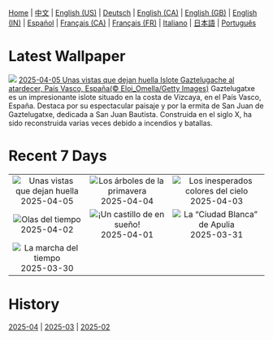[Home](../README.md) | [中文](zh-CN.md) | [English (US)](en-US.md) | [Deutsch](de-DE.md) | [English (CA)](en-CA.md) | [English (GB)](en-GB.md) | [English (IN)](en-IN.md) | [Español](es-ES.md) | [Français (CA)](fr-CA.md) | [Français (FR)](fr-FR.md) | [Italiano](it-IT.md) | [日本語](ja-JP.md) | [Português](pt-BR.md)

# Latest Wallpaper
![](https://www.bing.com/th?id=OHR.GaztelugatxeSunset_ES-ES7893865924_UHD.jpg)
[2025-04-05 Unas vistas que dejan huella Islote Gaztelugache al atardecer, País Vasco, España(© Eloi_Omella/Getty Images)](https://www.bing.com/th?id=OHR.GaztelugatxeSunset_ES-ES7893865924_UHD.jpg)
Gaztelugatxe es un impresionante islote situado en la costa de Vizcaya, en el País Vasco, España. Destaca por su espectacular paisaje y por la ermita de San Juan de Gaztelugatxe, dedicada a San Juan Bautista. Construida en el siglo X, ha sido reconstruida varias veces debido a incendios y batallas.

# Recent 7 Days
|  |  |  |
|:---:|:---:|:---:|
| ![](https://www.bing.com/th?id=OHR.GaztelugatxeSunset_ES-ES7893865924_400x240.jpg "Unas vistas que dejan huella") 2025-04-05 | ![](https://www.bing.com/th?id=OHR.CherryBlossomDC_ES-ES7682852036_400x240.jpg "Los árboles de la primavera") 2025-04-04 | ![](https://www.bing.com/th?id=OHR.SaguaroRainbow_ES-ES6828628699_400x240.jpg "Los inesperados colores del cielo") 2025-04-03 |
| ![](https://www.bing.com/th?id=OHR.UtahBadlands_ES-ES6805243978_400x240.jpg "Olas del tiempo") 2025-04-02 | ![](https://www.bing.com/th?id=OHR.CerezoEnFlor_ES-ES6779922174_400x240.jpg "¡Un castillo de en sueño!") 2025-04-01 | ![](https://www.bing.com/th?id=OHR.ItalyOstuni_ES-ES6756528922_400x240.jpg "La “Ciudad Blanca” de Apulia") 2025-03-31 |
| ![](https://www.bing.com/th?id=OHR.ItalyClock_ES-ES6730268051_400x240.jpg "La marcha del tiempo") 2025-03-30 |  |  |

# History
[2025-04](../archives/wallpaper/es-ES/w_2025_04.md) | [2025-03](../archives/wallpaper/es-ES/w_2025_03.md) | [2025-02](../archives/wallpaper/es-ES/w_2025_02.md)
